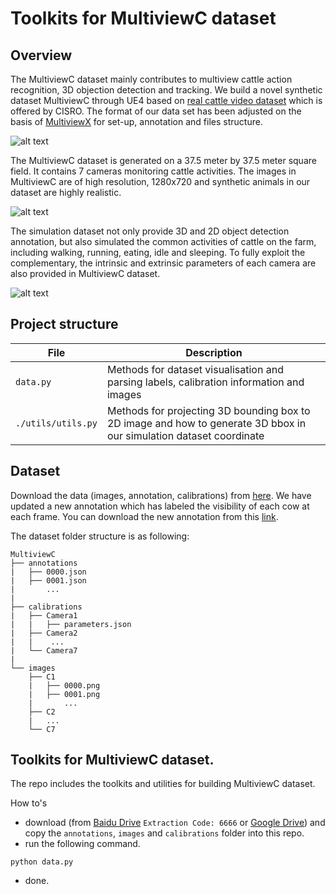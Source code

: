 # Toolkits for MultiviewC dataset

## Overview
The MultiviewC dataset mainly contributes to multiview cattle action recognition, 3D objection detection and tracking. We build a novel synthetic dataset MultiviewC through UE4 based on [real cattle video dataset](https://cloudstor.aarnet.edu.au/plus/s/fouvWr9sE6TBueO) which is offered by CISRO. The format of our data set has been adjusted on the basis of [MultiviewX](https://github.com/hou-yz/MultiviewX) for set-up, annotation and files structure.

![alt text](https://github.com/Robert-Mar/MultiviewC/blob/main/github_material/gt.png "Visualization of ground true dataset")

The MultiviewC dataset is generated on a 37.5 meter by 37.5 meter square field. It contains 7 cameras monitoring cattle activities. The images in MultiviewC are of high resolution, 1280x720 and synthetic animals in our dataset are highly realistic. 

![alt text](https://github.com/Robert-Mar/MultiviewC/blob/main/github_material/MultiviewC.png "Visualization of MultiviewC")

The simulation dataset not only provide 3D and 2D object detection annotation, but also simulated the common activities of cattle on the farm, including walking, running, eating, idle and sleeping. To fully exploit the complementary, the intrinsic and extrinsic parameters of each camera are also provided in MultiviewC dataset.

![alt text](https://github.com/Robert-Mar/MultiviewC/blob/main/github_material/labeled_MultiviewC.png "Visualization of Labeled MultiviewC")

## Project structure
| File                   | Description                                                                                      |
| ---------------------- | ------------------------------------------------------------------------------------------------ |
| `data.py`  | Methods for dataset visualisation and parsing labels, calibration information and images                                |
| `./utils/utils.py`  | Methods for projecting 3D bounding box to 2D image and how to generate 3D bbox in our simulation dataset coordinate  |

## Dataset
Download the data (images, annotation, calibrations) from [here](https://drive.google.com/file/d/1mDujUYcGl1ZdyCv-cbxpPoOs5Ae4Bgfj/view?usp=sharing). We have updated a new annotation which has labeled the visibility of each cow at each frame. You can download the new annotation from this [link](https://drive.google.com/file/d/1orM-HaYZTnAnZ0TlJSOpWiQaS56e1tia/view?usp=sharing).

The dataset folder structure is as following:
```
MultiviewC
├── annotations
|   ├── 0000.json
|   ├── 0001.json
|       ...
|       
├── calibrations
|   ├── Camera1
|   |   ├── parameters.json
|   ├── Camera2
|   |    ...
|   └── Camera7
|        
└── images
    ├── C1
    |   ├── 0000.png
    |   ├── 0001.png
    |       ...
    ├── C2
    |   ...
    └── C7 
```

## Toolkits for MultiviewC dataset.

The repo includes the toolkits and utilities for building MultiviewC dataset.

How to's
- download (from [Baidu Drive](https://pan.baidu.com/s/1__Js2tu77vuA_nn5yZLHQA) `Extraction Code: 6666` or [Google Drive](https://drive.google.com/file/d/1mDujUYcGl1ZdyCv-cbxpPoOs5Ae4Bgfj/view?usp=sharing)) and copy the `annotations`, `images` and `calibrations` folder into this repo. 
- run the following command.
```shell script
python data.py
```
- done.
